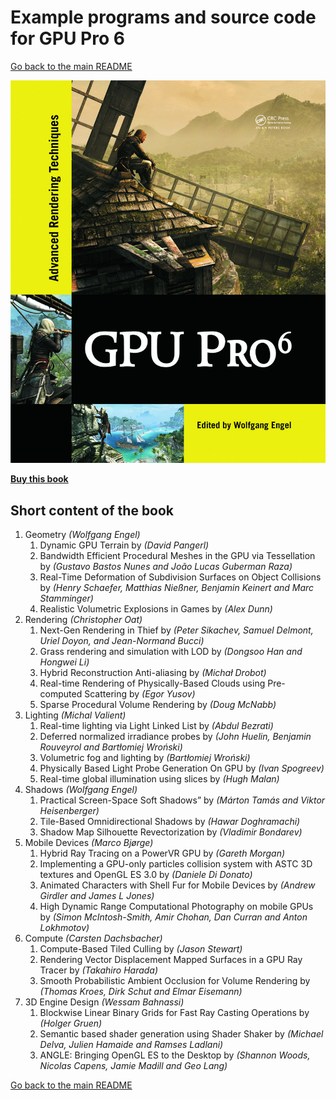 # Example programs and source code for GPU Pro 6

[Go back to the main README](../README.md)

![Cover](Cover/GPU-Pro-6.png)

[**Buy this book**](https://amzn.to/357zXQD)

## **Short content of the book**

1. Geometry *(Wolfgang Engel)*
   1. Dynamic GPU Terrain by *(David Pangerl)*
   2. Bandwidth Efficient Procedural Meshes in the GPU via Tessellation by *(Gustavo Bastos Nunes and João Lucas Guberman Raza)*
   3. Real-Time Deformation of Subdivision Surfaces on Object Collisions by *(Henry Schaefer, Matthias Nießner, Benjamin Keinert and Marc Stamminger)*
   4. Realistic Volumetric Explosions in Games by *(Alex Dunn)*
2. Rendering *(Christopher Oat)*
   1. Next-Gen Rendering in Thief by *(Peter Sikachev, Samuel Delmont, Uriel Doyon, and Jean-Normand Bucci)*
   2. Grass rendering and simulation with LOD by *(Dongsoo Han and Hongwei Li)*
   3. Hybrid Reconstruction Anti-aliasing by *(Michał Drobot)*
   4. Real-time Rendering of Physically-Based Clouds using Pre-computed Scattering by *(Egor Yusov)*
   5. Sparse Procedural Volume Rendering by *(Doug McNabb)*
3. Lighting *(Michal Valient)*
   1. Real-time lighting via Light Linked List by *(Abdul Bezrati)*
   2. Deferred normalized irradiance probes by *(John Huelin, Benjamin Rouveyrol and Bartłomiej Wroński)*
   3. Volumetric fog and lighting by *(Bartłomiej Wroński)*
   4. Physically Based Light Probe Generation On GPU by *(Ivan Spogreev)*
   5. Real-time global illumination using slices by *(Hugh Malan)*
4. Shadows *(Wolfgang Engel)*
   1. Practical Screen-Space Soft Shadows” by *(Márton Tamás and Viktor Heisenberger)*
   2. Tile-Based Omnidirectional Shadows by *(Hawar Doghramachi)*
   3. Shadow Map Silhouette Revectorization by *(Vladimir Bondarev)*
5. Mobile Devices *(Marco Bjørge)*
   1. Hybrid Ray Tracing on a PowerVR GPU by *(Gareth Morgan)*
   2. Implementing a GPU-only particles collision system with ASTC 3D textures and OpenGL ES 3.0 by *(Daniele Di Donato)*
   3. Animated Characters with Shell Fur for Mobile Devices by *(Andrew Girdler and James L Jones)*
   4. High Dynamic Range Computational Photography on mobile GPUs by *(Simon McIntosh-Smith, Amir Chohan, Dan Curran and Anton Lokhmotov)*
6. Compute *(Carsten Dachsbacher)*
   1. Compute-Based Tiled Culling by *(Jason Stewart)*
   2. Rendering Vector Displacement Mapped Surfaces in a GPU Ray Tracer by *(Takahiro Harada)*
   3. Smooth Probabilistic Ambient Occlusion for Volume Rendering by *(Thomas Kroes, Dirk Schut and Elmar Eisemann)*
7. 3D Engine Design *(Wessam Bahnassi)*
   1. Blockwise Linear Binary Grids for Fast Ray Casting Operations by *(Holger Gruen)*
   2. Semantic based shader generation using Shader Shaker by *(Michael Delva, Julien Hamaide and Ramses Ladlani)*
   3. ANGLE: Bringing OpenGL ES to the Desktop by *(Shannon Woods, Nicolas Capens, Jamie Madill and Geo Lang)*

[Go back to the main README](../README.md)
